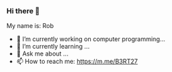 ### Hi there 👋

My name is: Rob

- 🔭 I’m currently working on computer programming...
- 🌱 I’m currently learning ...
- 💬 Ask me about ...
- 📫 How to reach me: https://m.me/B3RT27
